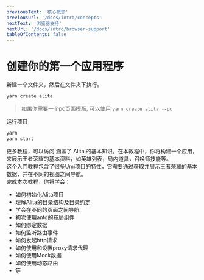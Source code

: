 ```yaml
---
previousText: '核心概念'
previousUrl: '/docs/intro/concepts'
nextText: '浏览器支持'
nextUrl: '/docs/intro/browser-support'
tableOfContents: false
---
```


# 创建你的第一个应用程序

新建一个文件夹，然后在文件夹下执行。

```bash
yarn create alita
```

> 如果你需要一个pc页面模版, 可以使用 `yarn create alita --pc`

运行项目

```bash
yarn
yarn start
```

更多教程，可以访问
<docs-cards>
<docs-card header="教程:王者荣耀资料库" href="https://www.yuque.com/alita/course/gcngtp" icon="/docs/assets/img/yuque.jpeg">
</docs-card>
</docs-cards>
涵盖了 Alita 的基本知识。在本教程中，你将构建一个应用，来展示王者荣耀的基本资料，如英雄列表，局内道具，召唤师技能等。<br />这个入门教程包含了很多Umi项目的特性，它需要通过获取并展示王者荣耀的基本数据，并在不同的视图之间导航。<br />完成本次教程，你将学会：

- 如何初始化Alita项目
- 理解Alita的目录结构及目录约定
- 学会在不同的页面之间导航
- 初次使用antd的布局组件
- 如何绑定数据
- 如何监听路由事件
- 如何发起http请求
- 如何使用和设置proxy请求代理
- 如何使用Mock数据
- 如何使用动态路由
- 等<br />

